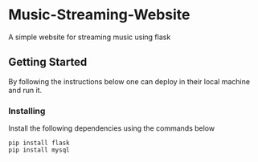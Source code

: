 # Music-Streaming-Website
A simple website for streaming music using flask
## Getting Started
By following the instructions below one can deploy in their local machine and run it.
### Installing 
Install the following dependencies using the commands below
```
pip install flask
pip install mysql
```
